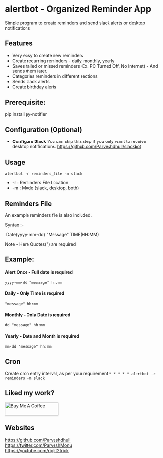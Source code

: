 # alertbot - Organized Reminder App

Simple program to create reminders and send slack alerts or desktop notifications 

## Features
- Very easy to create new reminders
- Create recurring reminders - daily, monthly, yearly
- Saves failed or missed reminders (Ex. PC Turned Off, No Internet) - And sends them later.
- Categories reminders in different sections
- Sends slack alerts
- Create birthday alerts

## Prerequisite:
pip install py-notifier

## Configuration (Optional)
* **Configure Slack**
	You can skip this step if you only want to receive desktop notifications.
https://github.com/Parveshdhull/slackbot
	

## Usage

	alertbot -r reminders_file -m slack

- -r : Reminders File Location
- -m : Mode (slack, desktop, both)

## Reminders File

An example reminders file is also included. 

Syntax :- 

​	Date(yyyy-mm-dd) "Message" TIME(HH:MM) 

Note - Here Quotes(") are required

## Example:

#### Alert Once - Full date is required

```yyyy-mm-dd "message" hh:mm```

#### Daily - Only Time is required

```"message" hh:mm```

#### Monthly - Only Date is required

```dd "message" hh:mm```

#### Yearly - Date and Month is required

```mm-dd "message" hh:mm```

## Cron
Create cron entry interval, as per your requirement
```* * * * * alertbot -r reminders -m slack```


## Liked my work?
<a href="https://www.buymeacoffee.com/parveshmonu" target="_blank"><img src="https://www.buymeacoffee.com/assets/img/custom_images/orange_img.png" alt="Buy Me A Coffee" style="height: 41px !important;width: 174px !important;box-shadow: 0px 3px 2px 0px rgba(190, 190, 190, 0.5) !important;-webkit-box-shadow: 0px 3px 2px 0px rgba(190, 190, 190, 0.5) !important;" ></a>

## Websites
https://github.com/Parveshdhull
<br />https://twitter.com/ParveshMonu
<br />https://youtube.com/right2trick
